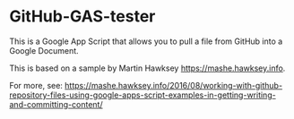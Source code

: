 # GitHub-GAS-tester

This is a Google App Script that allows you to pull a file from GitHub into a Google Document.

This is based on a sample by Martin Hawksey https://mashe.hawksey.info. 

For more, see: https://mashe.hawksey.info/2016/08/working-with-github-repository-files-using-google-apps-script-examples-in-getting-writing-and-committing-content/
